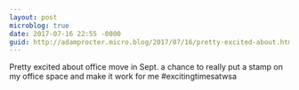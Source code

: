 ```yaml
---
layout: post
microblog: true
date: 2017-07-16 22:55 -0000
guid: http://adamprocter.micro.blog/2017/07/16/pretty-excited-about.html
---
```

Pretty excited about office move in Sept. a chance to really put a stamp on my office space and make it work for me #excitingtimesatwsa
